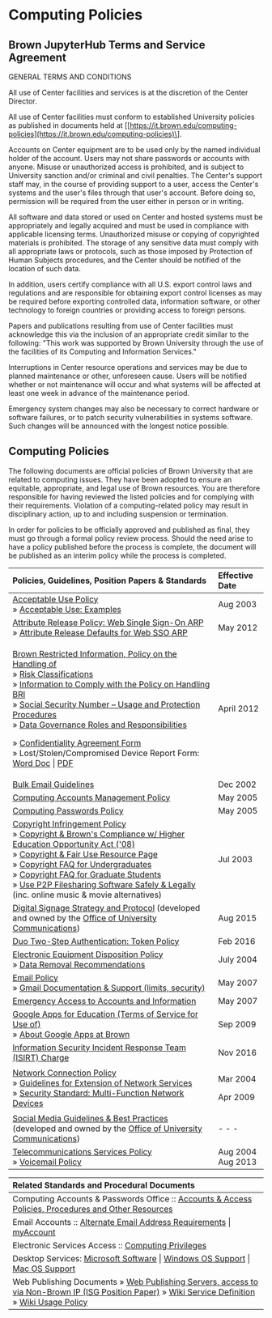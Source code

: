 # Computing Policies

## Brown JupyterHub Terms and Service Agreement

GENERAL TERMS AND CONDITIONS

All use of Center facilities and services is at the discretion of the Center Director.

All use of Center facilities must conform to established University policies as published in documents held at \[[https://it.brown.edu/computing-policies](https://it.brown.edu/computing-policies)\].

Accounts on Center equipment are to be used only by the named individual holder of the account. Users may not share passwords or accounts with anyone. Misuse or unauthorized access is prohibited, and is subject to University sanction and/or criminal and civil penalties. The Center's support staff may, in the course of providing support to a user, access the Center's systems and the user's files through that user's account. Before doing so, permission will be required from the user either in person or in writing.

All software and data stored or used on Center and hosted systems must be appropriately and legally acquired and must be used in compliance with applicable licensing terms. Unauthorized misuse or copying of copyrighted materials is prohibited. The storage of any sensitive data must comply with all appropriate laws or protocols, such as those imposed by Protection of Human Subjects procedures, and the Center should be notified of the location of such data.

In addition, users certify compliance with all U.S. export control laws and regulations and are responsible for obtaining export control licenses as may be required before exporting controlled data, information software, or other technology to foreign countries or providing access to foreign persons.

Papers and publications resulting from use of Center facilities must acknowledge this via the inclusion of an appropriate credit similar to the following: "This work was supported by Brown University through the use of the facilities of its Computing and Information Services." 

Interruptions in Center resource operations and services may be due to planned maintenance or other, unforeseen cause. Users will be notified whether or not maintenance will occur and what systems will be affected at least one week in advance of the maintenance period.

Emergency system changes may also be necessary to correct hardware or software failures, or to patch security vulnerabilities in systems software. Such changes will be announced with the longest notice possible.

## Computing Policies

The following documents are official policies of Brown University that are related to computing issues. They have been adopted to ensure an equitable, appropriate, and legal use of Brown resources. You are therefore responsible for having reviewed the listed policies and for complying with their requirements. Violation of a computing-related policy may result in disciplinary action, up to and including suspension or termination.

In order for policies to be officially approved and published as final, they must go through a formal policy review process. Should the need arise to have a policy published before the process is complete, the document will be published as an interim policy while the process is completed.

<table>
  <thead>
    <tr>
      <th style="text-align:left"><b>Policies, Guidelines, Position Papers &amp; Standards</b>
      </th>
      <th style="text-align:left"><b>Effective Date</b>
      </th>
    </tr>
  </thead>
  <tbody>
    <tr>
      <td style="text-align:left"><a href="https://it.brown.edu/computing-policies/acceptable-use-policy">Acceptable Use Policy</a>
        <br
        />&#xBB; <a href="https://it.brown.edu/computing-policies/acceptable-use-policy/acceptable-use-examples">Acceptable Use: Examples</a>
      </td>
      <td style="text-align:left">Aug 2003</td>
    </tr>
    <tr>
      <td style="text-align:left"><a href="https://it.brown.edu/computing-policies/attribute-release-policy-web-single-sign-sso">Attribute Release Policy: Web Single Sign-On ARP</a>
        <br
        />&#xBB; <a href="https://it.brown.edu/computing-policies/attribute-release-policy-web-single-sign-sso/attribute-release-defaults-web-sso">Attribute Release Defaults for Web SSO ARP</a>
      </td>
      <td style="text-align:left">May 2012</td>
    </tr>
    <tr>
      <td style="text-align:left">
        <p><a href="https://it.brown.edu/computing-policies/policy-handling-brown-restricted-information">Brown Restricted Information, Policy on the Handling of</a> 
          <br
          />&#xBB; <a href="https://it.brown.edu/risk-classifications">Risk Classifications</a>
          <br
          />&#xBB; <a href="https://it.brown.edu/computing-policies/policy-handling-brown-restricted-information/information-comply-policy-handling">Information to Comply with the Policy on Handling BRI</a>
          <br
          />&#xBB; <a href="https://it.brown.edu/computing-policies/policy-handling-brown-restricted-information/social-security-number-%E2%80%93-usage-and">Social Security Number &#x2013; Usage and Protection Procedures</a>
          <br
          />&#xBB; <a href="https://www.brown.edu/about/administration/data-governance/data-governance-roles">Data Governance Roles and Responsibilities</a>
        </p>
        <p>&#xBB; <a href="https://it.brown.edu/sites/it/files/uploads/ConfidentialityAgreement_3.doc">Confidentiality Agreement Form</a>
          <br
          />&#xBB; Lost/Stolen/Compromised Device Report Form: <a href="https://it.brown.edu/sites/it/files/uploads/Lost-Stolen-Compromised-Devices_Form_1.docx">Word Doc</a> |
          <a
          href="https://it.brown.edu/sites/it/files/uploads/Lost-Stolen-Compromised-Devices_Form_1.pdf">PDF</a>
        </p>
      </td>
      <td style="text-align:left">April 2012</td>
    </tr>
    <tr>
      <td style="text-align:left"><a href="https://it.brown.edu/computing-policies/bulk-email-guidelines">Bulk Email Guidelines</a>
      </td>
      <td style="text-align:left">Dec 2002</td>
    </tr>
    <tr>
      <td style="text-align:left"><a href="https://it.brown.edu/computing-policies/computing-accounts-management-policy">Computing Accounts Management Policy</a>
      </td>
      <td style="text-align:left">May 2005</td>
    </tr>
    <tr>
      <td style="text-align:left"><a href="https://it.brown.edu/computing-policies/computing-passwords-policy">Computing Passwords Policy</a>
      </td>
      <td style="text-align:left">May 2005</td>
    </tr>
    <tr>
      <td style="text-align:left"><a href="https://it.brown.edu/computing-policies/copyright-infringement-policy">Copyright Infringement Policy</a>
        <br
        />&#xBB; <a href="https://it.brown.edu/computing-policies/copyright-infringement-policy/browns-higher-education-opportunity-act-compliance">Copyright &amp; Brown&apos;s Compliance w/ Higher Education Opportunity Act (&apos;08)</a>
        <br
        />&#xBB; <a href="http://www.brown.edu/Administration/Copyright/">Copyright &amp; Fair Use Resource Page</a>
        <br
        />&#xBB; <a href="https://it.brown.edu/sites/it/files/Copyright_FAQ_Undergraduates.pdf">Copyright FAQ for Undergraduates</a>
        <br
        />&#xBB; <a href="https://it.brown.edu/sites/it/files/Copyright_FAQ_GraduateStudents.pdf">Copyright FAQ for Graduate Students</a>
        <br
        />&#xBB; <a href="http://www.brown.edu/information-technology/knowledge-base/article/1292">Use P2P Filesharing Software Safely &amp; Legally</a> (inc.
        online music &amp; movie alternatives)</td>
      <td style="text-align:left">Jul 2003</td>
    </tr>
    <tr>
      <td style="text-align:left"><a href="https://it.brown.edu/computing-policies/digital-signage-strategy-and-protocol">Digital Signage Strategy and Protocol</a> (developed
        and owned by the <a href="http://www.brown.edu/about/administration/communications/">Office of University Communications</a>)</td>
      <td
      style="text-align:left">Aug 2015</td>
    </tr>
    <tr>
      <td style="text-align:left"><a href="https://it.brown.edu/computing-policies/duo-two-step-authentication-token-policy">Duo Two-Step Authentication: Token Policy</a> 
      </td>
      <td style="text-align:left">Feb 2016</td>
    </tr>
    <tr>
      <td style="text-align:left"><a href="https://it.brown.edu/computing-policies/electronic-equipment-disposition-policy">Electronic Equipment Disposition Policy</a>
        <br
        />&#xBB; <a href="https://it.brown.edu/computing-policies/electronic-equipment-disposition-policy/data-removal-recommendations">Data Removal Recommendations</a>
      </td>
      <td style="text-align:left">July 2004</td>
    </tr>
    <tr>
      <td style="text-align:left"><a href="https://it.brown.edu/computing-policies/electronic-mail-policy">Email Policy</a>
        <br
        />&#xBB; <a href="http://support.google.com/a/bin/topic.py?hl=en&amp;topic=9202&amp;parent=&amp;ctx=topic">Gmail Documentation &amp; Support (limits, security)</a>
      </td>
      <td style="text-align:left">May 2007</td>
    </tr>
    <tr>
      <td style="text-align:left"><a href="https://it.brown.edu/computing-policies/emergency-access-accounts-and-information">Emergency Access to Accounts and Information</a>
      </td>
      <td style="text-align:left">May 2007</td>
    </tr>
    <tr>
      <td style="text-align:left"><a href="https://it.brown.edu/computing-policies/google-apps-education-terms-service-use">Google Apps for Education (Terms of Service for Use of)</a>
        <br
        />&#xBB; <a href="https://ithelp.brown.edu/kb/articles/398-learn-more-about-google-apps-at-brown">About Google Apps at Brown</a>
      </td>
      <td style="text-align:left">Sep 2009</td>
    </tr>
    <tr>
      <td style="text-align:left"><a href="https://it.brown.edu/information-security-incident-response-team-isirt">Information Security Incident Response Team (ISIRT) Charge</a>
      </td>
      <td style="text-align:left">Nov 2016</td>
    </tr>
    <tr>
      <td style="text-align:left"><a href="https://it.brown.edu/computing-policies/network-connection-policy">Network Connection Policy</a>
        <br
        />&#xBB; <a href="https://it.brown.edu/computing-policies/network-connection-policy/guidelines-extension-network-services">Guidelines for Extension of Network Services</a>
        <br
        />&#xBB; <a href="https://it.brown.edu/security-standard-multi-function-network-devices">Security Standard: Multi-Function Network Devices</a>
      </td>
      <td style="text-align:left">
        <p>Mar 2004</p>
        <p>Apr 2009</p>
      </td>
    </tr>
    <tr>
      <td style="text-align:left"><a href="https://www.brown.edu/about/administration/communications/guidelines-best-practices">Social Media Guidelines &amp; Best Practices</a> (developed
        and owned by the <a href="http://www.brown.edu/about/administration/communications/">Office of University Communications</a>)</td>
      <td
      style="text-align:left">- - -</td>
    </tr>
    <tr>
      <td style="text-align:left"><a href="https://it.brown.edu/computing-policies/telecommunications-services-policy">Telecommunications Services Policy</a>
        <br
        />&#xBB; <a href="https://it.brown.edu/computing-policies/telecommunications-services-policy/voicemail-policy">Voicemail Policy</a>
      </td>
      <td style="text-align:left">Aug 2004
        <br />Aug 2013</td>
    </tr>
  </tbody>
</table>

| **Related Standards and Procedural Documents** |
| :--- |
| Computing Accounts & Passwords Office :: [Accounts & Access Policies, Procedures and Other Resources](https://it.brown.edu/get-help/accounts-and-access) |
| Email Accounts :: [Alternate Email Address Requirements](https://it.brown.edu/computing-policies/electronic-mail-policy/alternate-email-address-requirements) \| [myAccount](http://myaccount.brown.edu/) |
| Electronic Services Access :: [Computing Privileges](https://it.brown.edu/computing-privileges-access-electronic-services) |
| Desktop Services: [Microsoft Software](https://ithelp.brown.edu/kb/articles/microsoft-software) \| [Windows OS Support](https://ithelp.brown.edu/kb/articles/103-supported-operating-systems-for-windows) \| [Mac OS Support](https://ithelp.brown.edu/kb/articles/supported-operating-systems-for-macintosh) |
| Web Publishing Documents    » [Web Publishing Servers, access to via Non-Brown IP \(ISG Position Paper\)](https://it.brown.edu/computing-policies/web-publishing-documents/access-web-publishing-servers-non-brown-ips)    » [Wiki Service Definition](https://it.brown.edu/computing-policies/web-publishing-documents/wiki-service-definition)    » [Wiki Usage Policy](https://it.brown.edu/computing-policies/web-publishing-documents/wiki-usage-policy) |

